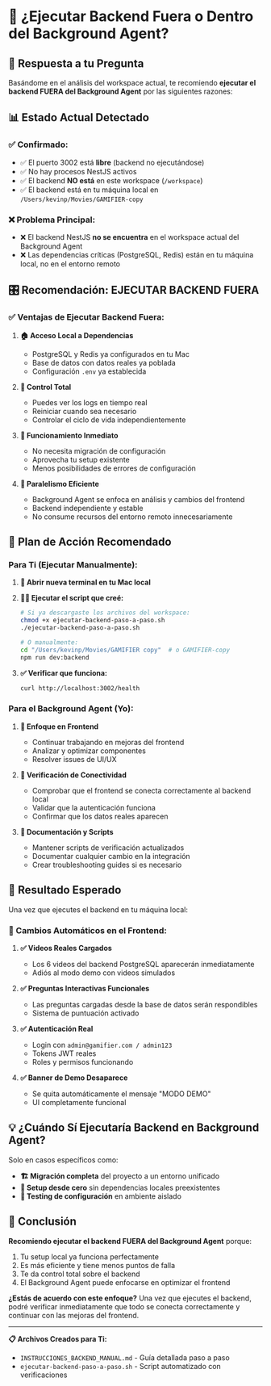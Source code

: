 # 🤔 ¿Ejecutar Backend Fuera o Dentro del Background Agent?

## 🎯 Respuesta a tu Pregunta

Basándome en el análisis del workspace actual, te recomiendo **ejecutar el backend FUERA del Background Agent** por las siguientes razones:

## 📊 Estado Actual Detectado

### ✅ **Confirmado:**
- ✅ El puerto 3002 está **libre** (backend no ejecutándose)
- ✅ No hay procesos NestJS activos 
- ✅ El backend **NO está** en este workspace (`/workspace`)
- ✅ El backend está en tu máquina local en `/Users/kevinp/Movies/GAMIFIER-copy`

### ❌ **Problema Principal:**
- ❌ El backend NestJS **no se encuentra** en el workspace actual del Background Agent
- ❌ Las dependencias críticas (PostgreSQL, Redis) están en tu máquina local, no en el entorno remoto

## 🎛️ **Recomendación: EJECUTAR BACKEND FUERA**

### ✅ **Ventajas de Ejecutar Backend Fuera:**

1. **🏠 Acceso Local a Dependencias**
   - PostgreSQL y Redis ya configurados en tu Mac
   - Base de datos con datos reales ya poblada
   - Configuración `.env` ya establecida

2. **🔧 Control Total**
   - Puedes ver los logs en tiempo real
   - Reiniciar cuando sea necesario
   - Controlar el ciclo de vida independientemente

3. **🚀 Funcionamiento Inmediato**
   - No necesita migración de configuración
   - Aprovecha tu setup existente
   - Menos posibilidades de errores de configuración

4. **🔄 Paralelismo Eficiente**
   - Background Agent se enfoca en análisis y cambios del frontend
   - Backend independiente y estable
   - No consume recursos del entorno remoto innecesariamente

## 🚀 **Plan de Acción Recomendado**

### **Para Ti (Ejecutar Manualmente):**

1. **📁 Abrir nueva terminal en tu Mac local**

2. **🏃‍♂️ Ejecutar el script que creé:**
   ```bash
   # Si ya descargaste los archivos del workspace:
   chmod +x ejecutar-backend-paso-a-paso.sh
   ./ejecutar-backend-paso-a-paso.sh
   
   # O manualmente:
   cd "/Users/kevinp/Movies/GAMIFIER copy"  # o GAMIFIER-copy
   npm run dev:backend
   ```

3. **✅ Verificar que funciona:**
   ```bash
   curl http://localhost:3002/health
   ```

### **Para el Background Agent (Yo):**

1. **🎯 Enfoque en Frontend**
   - Continuar trabajando en mejoras del frontend
   - Analizar y optimizar componentes
   - Resolver issues de UI/UX

2. **🔗 Verificación de Conectividad**
   - Comprobar que el frontend se conecta correctamente al backend local
   - Validar que la autenticación funciona
   - Confirmar que los datos reales aparecen

3. **📝 Documentación y Scripts**
   - Mantener scripts de verificación actualizados
   - Documentar cualquier cambio en la integración
   - Crear troubleshooting guides si es necesario

## 🎯 **Resultado Esperado**

Una vez que ejecutes el backend en tu máquina local:

### **🎉 Cambios Automáticos en el Frontend:**

1. **✅ Videos Reales Cargados**
   - Los 6 videos del backend PostgreSQL aparecerán inmediatamente
   - Adiós al modo demo con videos simulados

2. **✅ Preguntas Interactivas Funcionales**
   - Las preguntas cargadas desde la base de datos serán respondibles
   - Sistema de puntuación activado

3. **✅ Autenticación Real**
   - Login con `admin@gamifier.com / admin123`
   - Tokens JWT reales
   - Roles y permisos funcionando

4. **✅ Banner de Demo Desaparece**
   - Se quita automáticamente el mensaje "MODO DEMO"
   - UI completamente funcional

## 💡 **¿Cuándo Sí Ejecutaría Backend en Background Agent?**

Solo en casos específicos como:
- **🏗️ Migración completa** del proyecto a un entorno unificado
- **🔧 Setup desde cero** sin dependencias locales preexistentes  
- **🧪 Testing de configuración** en ambiente aislado

## 🎪 **Conclusión**

**Recomiendo ejecutar el backend FUERA del Background Agent** porque:

1. Tu setup local ya funciona perfectamente
2. Es más eficiente y tiene menos puntos de falla
3. Te da control total sobre el backend
4. El Background Agent puede enfocarse en optimizar el frontend

**¿Estás de acuerdo con este enfoque?** Una vez que ejecutes el backend, podré verificar inmediatamente que todo se conecta correctamente y continuar con las mejoras del frontend.

---

**📋 Archivos Creados para Ti:**
- `INSTRUCCIONES_BACKEND_MANUAL.md` - Guía detallada paso a paso
- `ejecutar-backend-paso-a-paso.sh` - Script automatizado con verificaciones